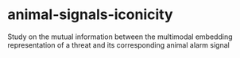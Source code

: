 # animal-signals-iconicity
Study on the mutual information between the multimodal embedding representation of a threat and its corresponding animal alarm signal
